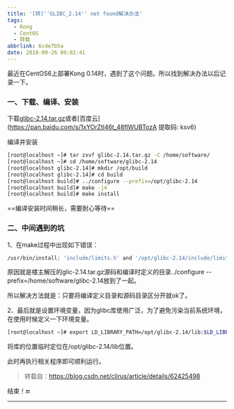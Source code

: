 ```yaml
---
title: '[转]''GLIBC_2.14'' not found解决办法'
tags:
  - Kong
  - CentOS
  - 转载
abbrlink: 6c4e7b5a
date: 2018-09-26 09:02:41
---
```


最近在CentOS6上部署Kong 0.14时，遇到了这个问题。所以找到解决办法以后记录一下。

### 一、下载、编译、安装

下载[glibc-2.14.tar.gz](http://ftp.gnu.org/gnu/glibc/glibc-2.14.tar.gz)或者[百度云](https://pan.baidu.com/s/1xYOrZtl46t_48flWUBTozA 提取码: ksv6)

编译并安装

```bash
[root@localhost ~]# tar zxvf glibc-2.14.tar.gz -C /home/software/
[root@localhost ~]# cd /home/software/glibc-2.14
[root@localhost glibc-2.14]# mkdir /opt/build
[root@localhost glibc-2.14]# cd build
[root@localhost build]# ../configure --prefix=/opt/glibc-2.14
[root@localhost build]# make -j4
[root@localhost build]# make install
```

==编译安装时间稍长，需要耐心等待==

### 二、中间遇到的坑

1、在make过程中出现如下错误：

```bash
/usr/bin/install: 'include/limits.h' and '/opt/glibc-2.14/include/limits.h' are the same file
```

原因就是楼主解压的glic-2.14.tar.gz源码和编译时定义的目录../configure --prefix=/home/software/glibc-2.14放到了一起。

所以解决方法就是：只要将编译定义目录和源码目录区分开就ok了。

2、最后就是设置环境变量，因为glibc库使用广泛，为了避免污染当前系统环境，在使用时候定义一下环境变量。

```bash
[root@localhost ~]# export LD_LIBRARY_PATH=/opt/glibc-2.14/lib:$LD_LIBRARY_PATH
```

将库的位置临时定位在/opt/glibc-2.14/lib位置。

此时再执行相关程序即可顺利运行。

> 转载自：https://blog.csdn.net/clirus/article/details/62425498

结束！🔚

------

